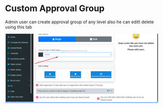 # Custom Approval Group

Admin user can create approval group of any level also he can editt delete using this tab

![](../../.gitbook/assets/image%20%28262%29.png)

